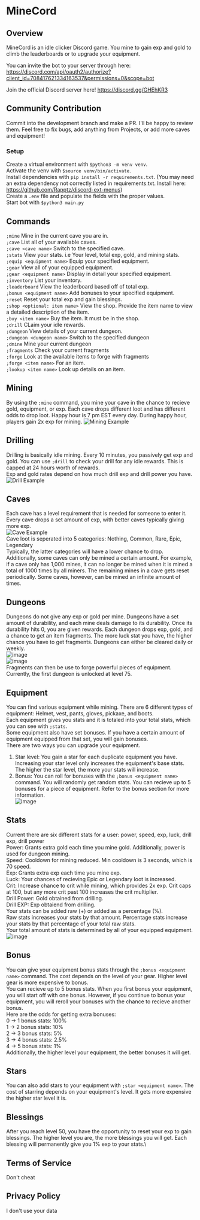 # MineCord

## Overview

MineCord is an idle clicker Discord game. You mine to gain exp and gold to climb the leaderboards or to upgrade your equipment.

You can invite the bot to your server through here: https://discord.com/api/oauth2/authorize?client_id=708417621334163537&permissions=0&scope=bot

Join the official Discord server here! https://discord.gg/GHEhKR3 

## Community Contribution
Commit into the development branch and make a PR. I'll be happy to review them.
Feel free to fix bugs, add anything from Projects, or add more caves and equipment!

### Setup
Create a virtual environment with `$python3 -m venv venv`.\
Activate the venv with `$source venv/bin/activate`.\
Install dependencies with `pip install -r requirements.txt`. (You may need an extra dependency not correctly listed in requirements.txt. Install here: https://github.com/Rapptz/discord-ext-menus) \
Create a `.env` file and populate the fields with the proper values.\
Start bot with `$python3 main.py`

## Commands

`;mine` Mine in the current cave you are in.\
`;cave` List all of your available caves.\
`;cave <cave name>` Switch to the specified cave.\
`;stats` View your stats. i.e Your level, total exp, gold, and mining stats.\
`;equip <equipment name>` Equip your specified equipment.\
`;gear` View all of your equipped equipment.\
`;gear <equipment name>` Display in detail your specified equipment.\
`;inventory` List your inventory.\
`;leaderboard` View the leaderboard based off of total exp.\
`;bonus <equipment name>` Add bonuses to your specified equipment.\
`;reset` Reset your total exp and gain blessings.\
`;shop <optional: item name>` View the shop. Provide the item name to view a detailed description of the item.\
`;buy <item name>` Buy the item. It must be in the shop.\
`;drill` CLaim your idle rewards.\
`;dungeon` View details of your current dungeon.\
`;dungeon <dungeon name>` Switch to the specified dungeon\
`;dmine` Mine your current dungeon\
`;fragments` Check your current fragments\
`;forge` Look at the available items to forge with fragments\
`;forge <item name>` For an item.\
`;lookup <item name>` Look up details on an item.

## Mining
By using the `;mine` command, you mine your cave in the chance to recieve gold, equipment, or exp. Each cave drops different loot and has different odds to drop loot. Happy hour is 7 pm EST every day. During happy hour, players gain 2x exp for mining.
![Mining Example](https://cdn.discordapp.com/attachments/708483256332320788/942244378024476694/unknown.png)
## Drilling
Drilling is basically idle mining. Every 10 minutes, you passively get exp and gold. You can use `;drill` to check your drill for any idle rewards. This is capped at 24 hours worth of rewards.\
Exp and gold rates depend on how much drill exp and drill power you have.\
![Drill Example](https://cdn.discordapp.com/attachments/708483256332320788/942244531896721468/unknown.png)
## Caves
Each cave has a level requirement that is needed for someone to enter it. Every cave drops a set amount of exp, with better caves typically giving more exp.\
![Cave Example](https://cdn.discordapp.com/attachments/708483256332320788/942245019874631740/unknown.png)\
Cave loot is seperated into 5 categories: Nothing, Common, Rare, Epic, Legendary\
Typically, the latter categories will have a lower chance to drop.\
Additionally, some caves can only be mined a certain amount. For example, if a cave only has 1,000 mines, it can no longer be mined when it is mined a total of 1000 times by all miners. The remaining mines in a cave gets reset periodically. Some caves, however, can be mined an infinite amount of times.

## Dungeons
Dungeons do not give any exp or gold per mine. Dungeons have a set amount of durability, and each mine deals damage to its durability. Once its durability hits 0, you are given rewards. Each dungeon drops exp, gold, and a chance to get an item fragments. The more luck stat you have, the higher chance you have to get fragments. Dungeons can either be cleared daily or weekly.\
![image](https://user-images.githubusercontent.com/45084706/153735654-b79f5fce-61fc-43af-87e9-97637b05964b.png)\
![image](https://user-images.githubusercontent.com/45084706/153735649-50f42346-2892-4836-b41f-0d01870d3f19.png)\
Fragments can then be use to forge powerful pieces of equipment.\
Currently, the first dungeon is unlocked at level 75.

## Equipment
You can find various equipment while mining. There are 6 different types of equipment: Helmet, vest, pants, gloves, pickaxe, and boots.\
Each equipment gives you stats and it is totaled into your total stats, which you can see with `;stats`.\
Some equipment also have set bonuses. If you have a certain amount of equipment equipped from that set, you will gain bonuses.\
There are two ways you can upgrade your equipment.
1. Star level: You gain a star for each duplicate equipment you have. Increasing your star level only increases the equipment's base stats. The higher the star level, the more your stats will increase.
2. Bonus: You can roll for bonuses with the `;bonus <equipment name>` command. You will randomly get random stats. You can recieve up to 5 bonuses for a piece of equipment. Refer to the bonus section for more information.\
![image](https://user-images.githubusercontent.com/45084706/153735708-8cee6857-b54e-4b7f-b28e-88f6b2198ffa.png)

## Stats
Current there are six different stats for a user: power, speed, exp, luck, drill exp, drill power\
Power: Grants extra gold each time you mine gold. Additionally, power is used for dungeon mining.\
Speed: Cooldown for mining reduced. Min cooldown is 3 seconds, which is 70 speed.\
Exp: Grants extra exp each time you mine exp.\
Luck: Your chances of recieving Epic or Legendary loot is increased.\
Crit: Increase chance to crit while mining, which provides 2x exp. Crit caps at 100, but any more crit past 100 increases the crit multiplier.\
Drill Power: Gold obtained from drilling.\
Drill EXP: Exp obtaiend from drilling.\
Your stats can be added raw (+) or added as a percentage (%).\
Raw stats increases your stats by that amount. Percentage stats increase your stats by that percentage of your total raw stats.\
Your total amount of stats is determined by all of your equipped equipment.\
![image](https://user-images.githubusercontent.com/45084706/153735819-16ce4eba-cc64-44e5-8673-94b81701779b.png)

## Bonus
You can give your equipment bonus stats through the `;bonus <equipment name>` command. The cost depends on the level of your gear. Higher level gear is more expensive to bonus.\
You can recieve up to 5 bonus stats. When you first bonus your equipment, you will start off with one bonus. However, if you continue to bonus your equipment, you will reroll your bonuses with the chance to recieve another bonus.\
Here are the odds for getting extra bonuses:\
0 -> 1 bonus stats: 100%\
1 -> 2 bonus stats: 10%\
2 -> 3 bonus stats: 5%\
3 -> 4 bonus stats: 2.5%\
4 -> 5 bonus stats: 1%\
Additionally, the higher level your equipment, the better bonuses it will get.
  
## Stars
You can also add stars to your equipment with `;star <equipment name>`. The cost of starring depends on your equipment's level. It gets more expensive the higher star level it is.
  
## Blessings
After you reach level 50, you have the opportunity to reset your exp to gain blessings. The higher level you are, the more blessings you will get. Each blessing will permanently give you 1% exp to your stats.\
  
## Terms of Service
  Don't cheat
  
## Privacy Policy
  I don't use your data

